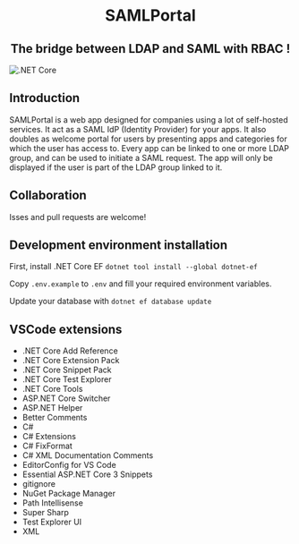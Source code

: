<h1 align="center">
SAMLPortal  
</h1>

<h2 align="center">
The bridge between LDAP and SAML with RBAC !
</h2>

![.NET Core](https://github.com/Zegorax/SAMLPortal/workflows/.NET%20Core/badge.svg)

## Introduction
SAMLPortal is a web app designed for companies using a lot of self-hosted services. It act as a SAML IdP (Identity Provider) for your apps. It also doubles as welcome portal for users by presenting apps and categories for which the user has access to.
Every app can be linked to one or more LDAP group, and can be used to initiate a SAML request. The app will only be displayed if the user is part of the LDAP group linked to it. 

## Collaboration
Isses and pull requests are welcome!

## Development environment installation
First, install .NET Core EF
`dotnet tool install --global dotnet-ef`

Copy `.env.example` to `.env` and fill your required environment variables.

Update your database with
`dotnet ef database update`

## VSCode extensions
  - .NET Core Add Reference
  - .NET Core Extension Pack
  - .NET Core Snippet Pack
  - .NET Core Test Explorer
  - .NET Core Tools
  - ASP.NET Core Switcher
  - ASP.NET Helper
  - Better Comments
  - C#
  - C# Extensions
  - C# FixFormat
  - C# XML Documentation Comments
  - EditorConfig for VS Code
  - Essential ASP.NET Core 3 Snippets
  - gitignore
  - NuGet Package Manager
  - Path Intellisense
  - Super Sharp
  - Test Explorer UI
  - XML